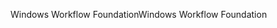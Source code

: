 <span data-ttu-id="f7162-101">Windows Workflow Foundation</span><span class="sxs-lookup"><span data-stu-id="f7162-101">Windows Workflow Foundation</span></span>